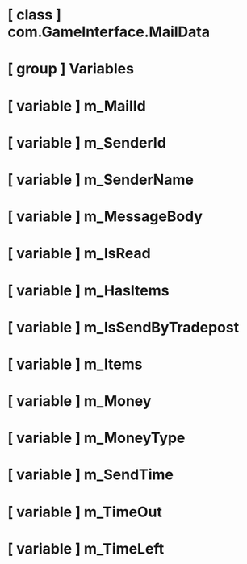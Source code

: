 # [ class ] com.GameInterface.MailData

# [ group ] Variables

# [ variable ] m_MailId

# [ variable ] m_SenderId

# [ variable ] m_SenderName

# [ variable ] m_MessageBody

# [ variable ] m_IsRead

# [ variable ] m_HasItems

# [ variable ] m_IsSendByTradepost

# [ variable ] m_Items

# [ variable ] m_Money

# [ variable ] m_MoneyType

# [ variable ] m_SendTime

# [ variable ] m_TimeOut

# [ variable ] m_TimeLeft

